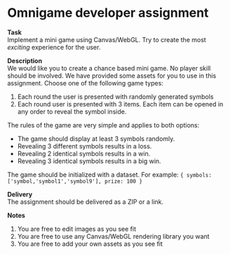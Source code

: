# Omnigame developer assignment

**Task**  
Implement a mini game using Canvas/WebGL. Try to create the most *exciting* experience for the user.

**Description**  
We would like you to create a chance based mini game. No player skill should be involved. We have provided some assets for you to use in this assignment. Choose one of the following game types:

1. Each round the user is presented with randomly generated symbols
2. Each round user is presented with 3 items. Each item can be opened in any order to reveal the symbol inside.

The rules of the game are very simple and applies to both options:
* The game should display at least 3 symbols randomly.
* Revealing 3 different symbols results in a loss.
* Revealing 2 identical symbols results in a win.
* Revealing 3 identical symbols results in a big win.

The game should be initialized with a dataset. For example:
`{ symbols: ['symbol,'symbol1','symbol9'], prize: 100 }`

**Delivery**  
The assignment should be delivered as a ZIP or a link.

**Notes**  
1. You are free to edit images as you see fit
2. You are free to use any Canvas/WebGL rendering library you want
3. You are free to add your own assets as you see fit